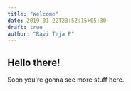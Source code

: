 ```yaml
---
title: "Welcome"
date: 2019-01-22T23:52:15+05:30
draft: true
author: "Ravi Teja P"
---
```

Hello there!
---

Soon you're gonna see more stuff here.